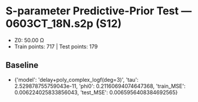 # S-parameter Predictive-Prior Test — 0603CT_18N.s2p (S12)
- Z0: 50.00 Ω
- Train points: 717  |  Test points: 179

## Baseline
- {'model': 'delay+poly_complex_logf(deg=3)', 'tau': 2.529878755759043e-11, 'phi0': 0.21160694074647368, 'train_MSE': 0.006224025833856043, 'test_MSE': 0.0065956408384692565}